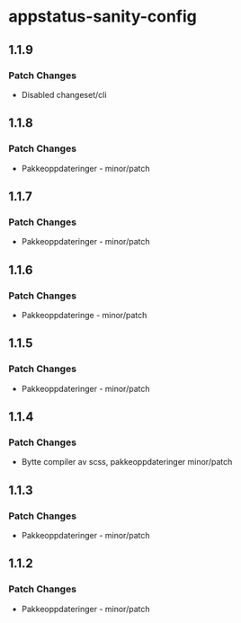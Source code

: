 # appstatus-sanity-config

## 1.1.9

### Patch Changes

-   Disabled changeset/cli

## 1.1.8

### Patch Changes

-   Pakkeoppdateringer - minor/patch

## 1.1.7

### Patch Changes

-   Pakkeoppdateringer - minor/patch

## 1.1.6

### Patch Changes

-   Pakkeoppdateringe - minor/patch

## 1.1.5

### Patch Changes

-   Pakkeoppdateringer - minor/patch

## 1.1.4

### Patch Changes

-   Bytte compiler av scss, pakkeoppdateringer minor/patch

## 1.1.3

### Patch Changes

-   Pakkeoppdateringer - minor/patch

## 1.1.2

### Patch Changes

-   Pakkeoppdateringer - minor/patch
